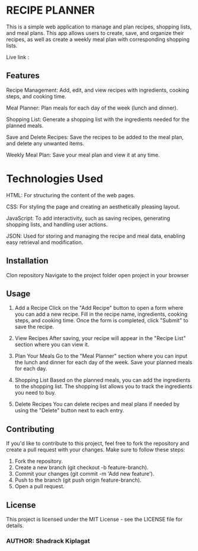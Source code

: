 # RECIPE PLANNER
This is a simple web application to manage and plan recipes, shopping lists, and meal plans. This app allows users to create, save, and organize their recipes, as well as create a weekly meal plan with corresponding shopping lists.

Live link : 

## Features
Recipe Management: Add, edit, and view recipes with ingredients, cooking steps, and cooking time.

Meal Planner: Plan meals for each day of the week (lunch and dinner).

Shopping List: Generate a shopping list with the ingredients needed for the planned meals.

Save and Delete Recipes: Save the recipes to be added to the meal plan, and delete any unwanted items.

Weekly Meal Plan: Save your meal plan and view it at any time.

# Technologies Used
HTML: For structuring the content of the web pages.

CSS: For styling the page and creating an aesthetically pleasing layout.

JavaScript: To add interactivity, such as saving recipes, generating shopping lists, and handling user actions.

JSON: Used for storing and managing the recipe and meal data, enabling easy retrieval and modification.

## Installation
Clon repository
Navigate to the project folder
open project in your browser

## Usage
1. Add a Recipe
Click on the "Add Recipe" button to open a form where you can add a new recipe.
Fill in the recipe name, ingredients, cooking steps, and cooking time.
Once the form is completed, click "Submit" to save the recipe.

2. View Recipes
After saving, your recipe will appear in the "Recipe List" section where you can view it.

3. Plan Your Meals
Go to the "Meal Planner" section where you can input the lunch and dinner for each day of the week.
Save your planned meals for each day.

4. Shopping List
Based on the planned meals, you can add the ingredients to the shopping list.
The shopping list allows you to track the ingredients you need to buy.

5. Delete Recipes
You can delete recipes and meal plans if needed by using the "Delete" button next to each entry.

## Contributing
If you'd like to contribute to this project, feel free to fork the repository and create a pull request with your changes. Make sure to follow these steps:

1. Fork the repository.
2. Create a new branch (git checkout -b feature-branch).
3. Commit your changes (git commit -m 'Add new feature').
4. Push to the branch (git push origin feature-branch).
5. Open a pull request.

## License
This project is licensed under the MIT License - see the LICENSE file for details.

### AUTHOR: Shadrack Kiplagat



